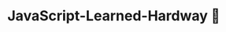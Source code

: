 # JavaScript-Learned-Hardway 🥲

## <script> File Place:
1. We have to put <script> at the end of HTML file to do DOM MANIPULATION, else it won't find that HTML element if we put in in the head or before that element.
2. Though we can put <script> tag in the head with attribute ( async/defer ).

  <br>
  
## Be aware of Case-sensitivity
1. Got "XMLhttpRequest is not defined" at noon. After trying many thing,Found it was XMLHttpRequest() whole time at night. just writing 'H' as 'h' can ruin your day.
2. If even got stuck, then look for simole mistake first. Try case-sensitivity and semicolon or Syntax error (Though semicolon is not necessary in new line in JavaScript.

  <br>
  
## Callback Function =>
1. If a function is passed as parameter in anaother function, then first bracket () should not be there with parameter or these will call the parameter function immediately.
2. Function should be called with only name or the whole function should be defined as parameter.

  <br>
  
## Non primitive Data types without console.log() doesn't show list
Prtimitve Data Types:
1. Number
2. String
3. Boolean
4. Undefined
5. Null
6. Object
7. Symbol

  <br>
